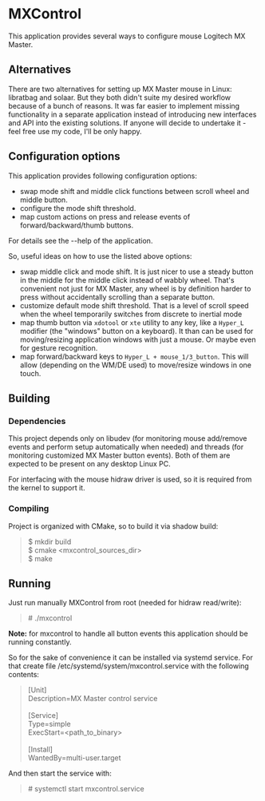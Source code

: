 # MXControl

This application provides several ways to configure mouse Logitech MX Master.

## Alternatives
There are two alternatives for setting up MX Master mouse in Linux: libratbag
and solaar. But they both didn't suite my desired workflow because of a bunch of
reasons. It was far easier to implement missing functionality in a separate
application instead of introducing new interfaces and API into the existing
solutions. If anyone will decide to undertake it - feel free use my code, I'll
be only happy.

## Configuration options

This application provides following configuration options:

- swap mode shift and middle click functions between scroll wheel and middle
  button.
- configure the mode shift threshold.
- map custom actions on press and release events of forward/backward/thumb
  buttons.

For details see the --help of the application.

So, useful ideas on how to use the listed above options:
- swap middle click and mode shift. It is just nicer to use a steady button in
  the middle for the middle click instead of wabbly wheel. That's convenient not
  just for MX Master, any wheel is by definition harder to press without
  accidentally scrolling than a separate button.
- customize default mode shift threshold. That is a level of scroll speed when
  the wheel temporarily switches from discrete to inertial mode
- map thumb button via `xdotool` or `xte` utility to any key, like a `Hyper_L`
  modifier (the "windows" button on a keyboard). It than can be used for
  moving/resizing application windows with just a mouse. Or maybe even for
  gesture recognition.
- map forward/backward keys to `Hyper_L + mouse_1/3_button`. This will allow
  (depending on the WM/DE used) to move/resize windows in one touch.

## Building

### Dependencies

This project depends only on libudev (for monitoring mouse add/remove events and
perform setup automatically when needed) and threads (for monitoring customized
MX Master button events). Both of them are expected to be present on any desktop
Linux PC.

For interfacing with the mouse hidraw driver is used, so it is required from the
kernel to support it.

### Compiling

Project is organized with CMake, so to build it via shadow build:

> $ mkdir build <br/>
> $ cmake <mxcontrol_sources_dir> <br/>
> $ make <br/>

## Running

Just run manually MXControl from root (needed for hidraw read/write):

> \# ./mxcontrol

**Note:** for mxcontrol to handle all button events this application should be
running constantly.

So for the sake of convenience it can be installed via systemd service. For that
create file /etc/systemd/system/mxcontrol.service with the following contents:

> [Unit] <br/>
> Description=MX Master control service <br/>
> <br/>
> [Service] <br/>
> Type=simple <br/>
> ExecStart=\<path_to_binary\> <br/>
> <br/>
> [Install] <br/>
> WantedBy=multi-user.target

And then start the service with:

> \# systemctl start mxcontrol.service
